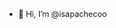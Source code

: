 - 👋 Hi, I’m @isapachecoo


<!---
isapachecoo/isapachecoo is a ✨ special ✨ repository because its `README.md` (this file) appears on your GitHub profile.
You can click the Preview link to take a look at your changes.
--->
